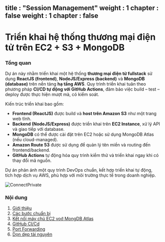 title : "Session Management"
weight : 1 
chapter : false
weight : 1 
chapter : false
---
# Triển khai hệ thống thương mại điện tử trên EC2 + S3 + MongoDB

### Tổng quan


Dự án này nhằm triển khai một hệ thống **thương mại điện tử fullstack** sử dụng **ReactJS (frontend)**, **NodeJS/Express (backend)** và **MongoDB (database)** trên nền tảng **hạ tầng AWS**. Quy trình triển khai tuân theo phương pháp **CI/CD tự động với GitHub Actions**, đảm bảo việc build – test – deploy được thực hiện mượt mà, có kiểm soát.

Kiến trúc triển khai bao gồm:

* **Frontend (ReactJS)** được build và **host trên Amazon S3** như một trang web tĩnh.
* **Backend (NodeJS/Express)** được triển khai trên **EC2 Instance**, xử lý API và giao tiếp với database.
* **MongoDB** có thể được cài đặt trên EC2 hoặc sử dụng MongoDB Atlas (nếu cloud-managed).
* **Amazon Route 53** được sử dụng để quản lý tên miền và routing đến frontend/backend.
* **GitHub Actions** tự động hóa quy trình kiểm thử và triển khai ngay khi có thay đổi mã nguồn.

Dự án phản ánh một quy trình DevOps chuẩn, kết hợp triển khai tự động, tích hợp dịch vụ AWS, phù hợp với môi trường thực tế trong doanh nghiệp.


![ConnectPrivate](/images/arc1.png) 

### Nội dung

 1. [Giới thiệu](1-introduce/)
 2. [Các bước chuẩn bị](2-Prerequiste/)
 3. [Kết nối máy chủ EC2 voớ MongDB Atlas](3-conect-mongdb/)
 4. [GitHub CI/Cd](4-cofigure-cicd/)
 5. [Port Forwarding](5-Portfwd/)
 6. [Dọn dẹp tài nguyên](6-cleanup/)
